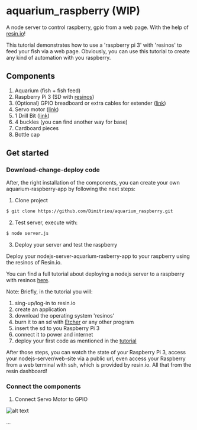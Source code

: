 # aquarium_raspberry (WIP)
A node server to control raspberry, gpio from a web page. With the help of [resin.io](http://resin.io)!

This tutorial demonstrates how to use a 'raspberry pi 3' with 'resinos' to feed your fish via a web page. Obviously, you can use this tutorial to create any kind of automation with you raspberry.
## Components
1) Aquarium (fish + fish feed)
2) Raspberry Pi 3 (SD with [resinos](https://docs.resin.io/raspberrypi3/nodejs/getting-started/))
3) (Optional) GPIO breadboard or extra cables for extender ([link](https://goo.gl/o2XYNV))
3) Servo motor ([link](https://goo.gl/ed7KXV))
4) 1 Drill Bit ([link](https://goo.gl/nkVvZy))
5) 4 buckles (you can find another way for base)
6) Cardboard pieces
7) Bottle cap

## Get started

### Download-change-deploy code
After, the right installation of the components, you can create your own aquarium-raspberry-app by following the next steps:

1) Clone project
```bash
$ git clone https://github.com/Dimitriou/aquarium_raspberry.git
```

2) Test server, execute with:
```bash
$ node server.js
```

3) Deploy your server and test the raspberry

Deploy your nodejs-server-aquarium-rasberry-app to your raspberry using the resinos of Resin.io.

You can find a full tutorial about deploying a nodejs server to a raspberry with resinos [here](https://docs.resin.io/raspberrypi3/nodejs/getting-started/).

Note: Briefly, in the tutorial you will: 
1) sing-up/log-in to resin.io
2) create an application
3) download the operating system 'resinos'
4) burn it to an sd with [Etcher](https://etcher.io/) or any other program
5) insert the sd to you Raspberry Pi 3
6) connect it to power and internet
7) deploy your first code as mentioned in the [tutorial](https://docs.resin.io/raspberrypi3/nodejs/getting-started/)

After those steps, you can watch the state of your Raspberry Pi 3, access your nodejs-server/web-site via a public url, even access your Raspberry from a web terminal with ssh, which is provided by resin.io. All that from the resin dashboard!
### Connect the components

1) Connect Servo Motor to GPIO

![alt text](https://github.com/Temeteron/aquarium_raspberry/tree/master/client/public/img/servo.png "Servo to GPIO")

...

